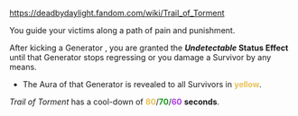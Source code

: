 https://deadbydaylight.fandom.com/wiki/Trail_of_Torment

<p>You guide your victims along a path of pain and punishment.
<p>After kicking a Generator , you are granted the <i><b>Undetectable </b></i> <b>Status Effect</b> until that Generator stops regressing or you damage a Survivor by any means.
</p>
<ul><li>The Aura  of that Generator is revealed to all Survivors in <b><span class="clr clr2" style="color: #e8c252 ;">yellow</span></b>.</li></ul>
<p><i>Trail of Torment</i> has a cool-down of <span class="clr" style="color: #e8c252;"><b>80</b></span>/<span class="clr" style="color: #199b1e;"><b>70</b></span>/<span class="clr" style="color: #ac3ee3;"><b>60</b></span> <b>seconds</b>.
</p>
</p>